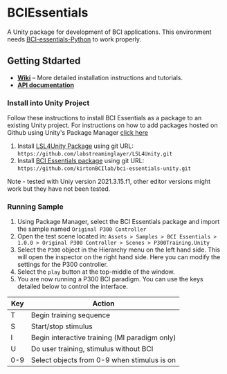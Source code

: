 # BCIEssentials
A Unity package for development of BCI applications. This environment needs [BCI-essentials-Python](https://github.com/kirtonBCIlab/bci-essentials-python) to work properly.

## Getting Stdarted
- **[Wiki](https://github.com/kirtonBCIlab/bci-essentials-unity/wiki)** – More detailed installation instructions and tutorials.
- **[API documentation](https://kirtonbcilab.github.io/APIdocs-for-bci-essentials-unity)**

### Install into Unity Project
Follow these instructions to install BCI Essentials as a package to an existing Unity project.  For instructions on how to add packages hosted on Github using Unity's Package Manager [click here](https://docs.unity3d.com/Manual/upm-ui-giturl.html)

1. Install [LSL4Unity Package](https://github.com/labstreaminglayer/LSL4Unity) using git URL: `https://github.com/labstreaminglayer/LSL4Unity.git`
2. Install [BCI Essentials package](https://github.com/kirtonBCIlab/bci-essentials-unity) using git URL: `https://github.com/kirtonBCIlab/bci-essentials-unity.git`

Note - tested with Uniy version 2021.3.15.f1, other editor versions might work but they have not been tested.

### Running Sample
1. Using Package Manager, select the BCI Essentials package and import the sample named `Original P300 Controller`
1. Open the test scene located in: `Assets > Samples > BCI Essentials > 1.0.0 > Original P300 Controller > Scenes > P300Training.Unity`
1. Select the `P300` object in the Hierarchy menu on the left hand side. This will open the inspector on the right hand side. Here you can modify the settings for the P300 controller.
1. Select the `play` button at the top-middle of the window.
1. You are now running a P300 BCI paradigm. You can use the keys detailed below to control the interface.

<div align="center">
  
| Key	| Action					|
| -----	| ---------------------------------------------	|
| T	| Begin training sequence		|
| S	| Start/stop stimulus				|
| I	| Begin interactive training (MI paradigm only)	|
| U	| Do user training, stimulus without BCI	|
| 0-9	| Select objects from 0-9 when stimulus is on	|

</div>

